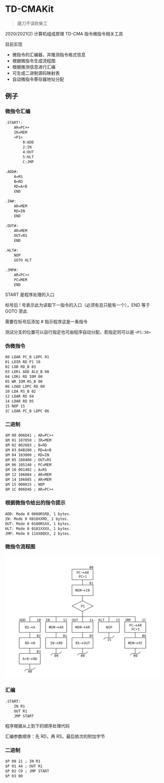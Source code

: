 # TD-CMAKit

> 磨刀不误砍柴工

2020/2021(2) 计算机组成原理 TD-CMA 指令微指令相关工具

目前实现

- 微指令的汇编器，并推测指令格式信息
- 根据微指令生成流程图
- 根据推测信息进行汇编
- 可生成二进制源码映射表
- 自动微指令寄存器地址分配

## 例子

### 微指令汇编

```
.START!:
	AR=PC++
	IR=MEM
	<P1>
		0:ADD
		2:IN
		4:OUT
		5:HLT
		C:JMP

.ADD#:
	A=RS
	B=RD
	RD=A+B
	END

.IN#:
	AR=MEM
	RD=IN
	END

.OUT#:
	AR=MEM
	OUT=RS
	END

.HLT#:
	NOP
	GOTO HLT

.JMP#:
	AR=PC++
	PC=MEM
	END
```

START 是程序处理的入口

标号后 ! 号表示此为读取下一指令的入口（必须有且只能有一个），END 等于 GOTO 至此

需要在标号后添加 # 指示程序这是一条指令

测试分支的位置可以自行指定也可由程序自动分配，若指定则可以是 `<P1:30>`

### 伪微指令

```
00 LDAR PC_B LDPC 01
01 LDIR RD P1 10
02 LDB RD_B 03
03 LDRi ADD ALU_B 00
04 LDRi RD IOM 00
05 WR IOM RS_B 00
06 LOAD LDPC RD 00
10 LDA RS_B 02
12 LDAR RD 04
14 LDAR RD 05
15 NOP 15
1C LDAR PC_B LDPC 06
```

### 二进制

```
$M 00 006D41 ; AR=PC++
$M 01 107050 ; IR=MEM
$M 02 002603 ; B=RD
$M 03 04B200 ; RD=A+B
$M 04 183000 ; RD=IN
$M 05 280400 ; OUT=RS
$M 06 105140 ; PC=MEM
$M 10 001402 ; A=RS
$M 12 106004 ; AR=MEM
$M 14 106005 ; AR=MEM
$M 15 000015 ; NOP
$M 1C 006D46 ; AR=PC++
```

### 根据微指令给出的指令提示
```
ADD: Mode 0 0000RSRD, 1 bytes.
IN: Mode 0 0010XXRD, 1 bytes.
OUT: Mode 0 0100RSXX, 1 bytes.
HLT: Mode 0 0101XXXX, 1 bytes.
JMP: Mode 0 11XX00XX, 2 bytes.
```

### 微指令流程图

![流程图](Sample/Microcode/Simple.txt.png)

### 汇编

```
.START:
    IN R1
    OUT R1
    JMP START
```

程序根据从上到下的顺序处理代码

汇编参数顺序：先 RD，再 RS，最后依次的附加字节

### 二进制

```
$P 00 21 ; IN R1
$P 01 44 ; OUT R1
$P 02 C0 ; JMP START
$P 03 00
```